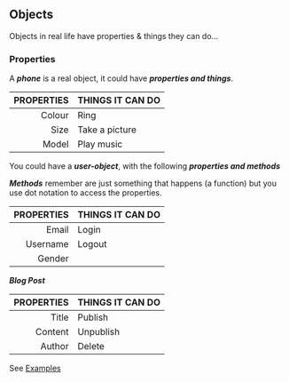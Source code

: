 ## Objects
Objects in real life have properties & things they can do...

### Properties

A ***phone*** is a real object, it could have ***properties and things***.

| PROPERTIES | THINGS IT CAN DO |
|-----------:|------------------|
| Colour     | Ring             |
| Size       | Take a picture   |
| Model      | Play music       |

You could have a ***user-object***, with the following ***properties and methods***

***Methods*** remember are just something that happens (a function) but you use dot notation to access the properties. 

| PROPERTIES | THINGS IT CAN DO |
|-----------:|------------------|
| Email      | Login            |
| Username   | Logout           |
| Gender     |                  |

***Blog Post***

| PROPERTIES | THINGS IT CAN DO |
|-----------:|------------------|
| Title      | Publish          |
| Content    | Unpublish        |
| Author     | Delete           |






See [Examples](05-objects.js)


